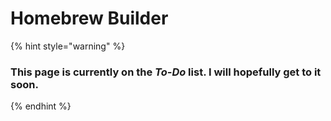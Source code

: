 # Homebrew Builder

{% hint style="warning" %}
### This page is currently on the _To-Do_ list. I will hopefully get to it soon.
{% endhint %}
